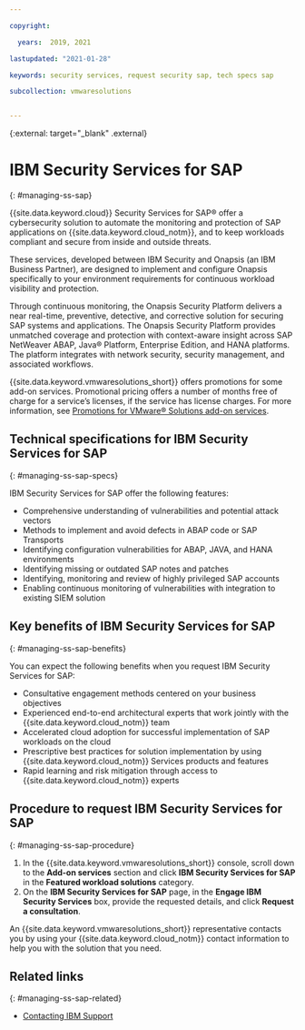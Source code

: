 ```yaml
---

copyright:

  years:  2019, 2021

lastupdated: "2021-01-28"

keywords: security services, request security sap, tech specs sap

subcollection: vmwaresolutions


---
```


{:external: target="_blank" .external}

# IBM Security Services for SAP
{: #managing-ss-sap}

{{site.data.keyword.cloud}} Security Services for SAP® offer a cybersecurity solution to automate the monitoring and protection of SAP applications on {{site.data.keyword.cloud_notm}}, and to keep workloads compliant and secure from inside and outside threats.

These services, developed between IBM Security and Onapsis (an IBM Business Partner), are designed to implement and configure Onapsis specifically to your environment requirements for continuous workload visibility and protection.

Through continuous monitoring, the Onapsis Security Platform delivers a near real-time, preventive, detective, and corrective solution for securing SAP systems and applications. The Onapsis Security Platform provides unmatched coverage and protection with context-aware insight across SAP NetWeaver ABAP, Java® Platform, Enterprise Edition, and HANA platforms. The platform integrates with network security, security management, and associated workflows.

{{site.data.keyword.vmwaresolutions_short}} offers promotions for some add-on services. Promotional pricing offers a number of months free of charge for a service’s licenses, if the service has license charges. For more information, see [Promotions for VMware® Solutions add-on services](/docs/vmwaresolutions?topic=vmwaresolutions-vc_addingremovingservices#vc_addingremovingservices-service-promotions).

## Technical specifications for IBM Security Services for SAP
{: #managing-ss-sap-specs}

IBM Security Services for SAP offer the following features:
* Comprehensive understanding of vulnerabilities and potential attack vectors
* Methods to implement and avoid defects in ABAP code or SAP Transports
* Identifying configuration vulnerabilities for ABAP, JAVA, and HANA environments
* Identifying missing or outdated SAP notes and patches 
* Identifying, monitoring and review of highly privileged SAP accounts
* Enabling continuous monitoring of vulnerabilities with integration to existing SIEM solution

## Key benefits of IBM Security Services for SAP
{: #managing-ss-sap-benefits}

You can expect the following benefits when you request IBM Security Services for SAP:
* Consultative engagement methods centered on your business objectives
* Experienced end-to-end architectural experts that work jointly with the {{site.data.keyword.cloud_notm}} team
* Accelerated cloud adoption for successful implementation of SAP workloads on the cloud
* Prescriptive best practices for solution implementation by using {{site.data.keyword.cloud_notm}} Services products and features
* Rapid learning and risk mitigation through access to {{site.data.keyword.cloud_notm}} experts

## Procedure to request IBM Security Services for SAP
{: #managing-ss-sap-procedure}

1. In the {{site.data.keyword.vmwaresolutions_short}} console, scroll down to the **Add-on services** section and click **IBM Security Services for SAP** in the **Featured workload solutions** category.
2. On the **IBM Security Services for SAP** page, in the **Engage IBM Security Services** box, provide the requested details, and click **Request a consultation**.

  An {{site.data.keyword.vmwaresolutions_short}} representative contacts you by using your {{site.data.keyword.cloud_notm}} contact information to help you with the solution that you need.

## Related links
{: #managing-ss-sap-related}

* [Contacting IBM Support](/docs/vmwaresolutions?topic=vmwaresolutions-trbl_support)
